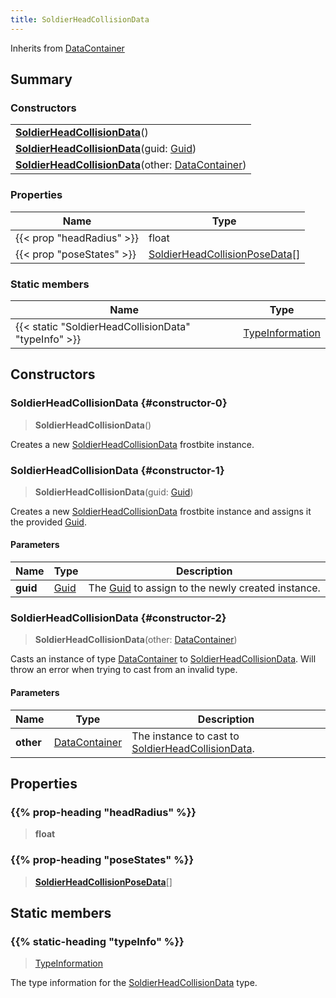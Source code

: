 ```yaml
---
title: SoldierHeadCollisionData
---
```


Inherits from 
[DataContainer](/vext/ref/shared/class/datacontainer)

## Summary
### Constructors
| |
| ----------- |
| **[SoldierHeadCollisionData](#constructor-0)**() |
| **[SoldierHeadCollisionData](#constructor-1)**(guid: [Guid](/vext/ref/shared/class/guid)) |
| **[SoldierHeadCollisionData](#constructor-2)**(other: [DataContainer](/vext/ref/shared/class/datacontainer)) |

### Properties
| Name | Type |
| ---- | ---- |
| {{< prop "headRadius" >}} | float |
| {{< prop "poseStates" >}} | [SoldierHeadCollisionPoseData](/vext/ref/fb/soldierheadcollisionposedata)[] |

### Static members
| Name | Type |
| ---- | ---- |
| {{< static "SoldierHeadCollisionData" "typeInfo" >}} | [TypeInformation](/vext/ref/shared/class/typeinformation) |

## Constructors
### SoldierHeadCollisionData {#constructor-0}
> **SoldierHeadCollisionData**()

Creates a new [SoldierHeadCollisionData](/vext/ref/fb/soldierheadcollisiondata) frostbite instance.

### SoldierHeadCollisionData {#constructor-1}
> **SoldierHeadCollisionData**(guid: [Guid](/vext/ref/shared/class/guid))

Creates a new [SoldierHeadCollisionData](/vext/ref/fb/soldierheadcollisiondata) frostbite instance and assigns it the provided [Guid](/vext/ref/shared/class/guid).

#### Parameters
| Name | Type | Description |
| ---- | ---- | ----------- |
| **guid** | [Guid](/vext/ref/shared/class/guid) | The [Guid](/vext/ref/shared/class/guid) to assign to the newly created instance. |

### SoldierHeadCollisionData {#constructor-2}
> **SoldierHeadCollisionData**(other: [DataContainer](/vext/ref/shared/class/datacontainer))

Casts an instance of type [DataContainer](/vext/ref/shared/class/datacontainer) to [SoldierHeadCollisionData](/vext/ref/fb/soldierheadcollisiondata). Will throw an error when trying to cast from an invalid type.

#### Parameters
| Name | Type | Description |
| ---- | ---- | ----------- |
| **other** | [DataContainer](/vext/ref/shared/class/datacontainer) | The instance to cast to [SoldierHeadCollisionData](/vext/ref/fb/soldierheadcollisiondata). |

## Properties
### {{% prop-heading "headRadius" %}}
> **float**

### {{% prop-heading "poseStates" %}}
> **[SoldierHeadCollisionPoseData](/vext/ref/fb/soldierheadcollisionposedata)**[]

## Static members
### {{% static-heading "typeInfo" %}}
> [TypeInformation](/vext/ref/shared/class/typeinformation)

The type information for the [SoldierHeadCollisionData](/vext/ref/fb/soldierheadcollisiondata) type.

